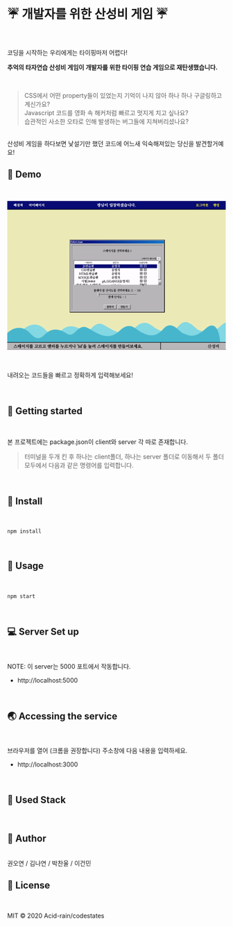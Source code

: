 # :umbrella: 개발자를 위한 산성비 게임 :umbrella:
</br>

코딩을 시작하는 우리에게는 타이핑마저 어렵다!
</br>

**추억의 타자연습 산성비 게임이 개발자를 위한 타이핑 연습 게임으로 재탄생했습니다.**

</br>

> CSS에서 어떤 property들이 있었는지 기억이 나지 않아 하나 하나 구글링하고 계신가요? </br>
> Javascript 코드를 영화 속 해커처럼 빠르고 멋지게 치고 싶나요? </br>
> 습관적인 사소한 오타로 인해 발생하는 버그들에 지쳐버리셨나요?

</br>
산성비 게임을 하다보면 낯설기만 했던 코드에 어느새 익숙해져있는 당신을 발견할거예요!

</br>

## :round_pushpin: Demo

</br>

![Alt text](./select-play.gif)

</br>

내려오는 코드들을 빠르고 정확하게 입력해보세요!

</br>

## :wave: Getting started

</br>

본 프로젝트에는 package.json이 client와 server 각 따로 존재합니다.

> 터미널을 두개 킨 후 하나는 client폴더, 하나는 server 폴더로 이동해서 두 폴더 모두에서 다음과 같은 명령어를 입력합니다.

</br>


## :wrench: Install

</br>

```
npm install
```

</br>

## :satellite: Usage 

</br>

```
npm start
```

</br>

## :computer: Server Set up

</br>

NOTE: 이 server는 5000 포트에서 작동합니다. </br>

* http://localhost:5000

</br>

## :earth_asia: Accessing the service

</br>

브라우저를 열어 (크롬을 권장합니다) 주소창에 다음 내용을 입력하세요. </br>

* http://localhost:3000

</br>

## :notebook: Used Stack

</br>



## :busts_in_silhouette: Author

</br>
권오연 / 김나연 / 박찬울 / 이건민
</br>


## :pencil: License

</br>

MIT © 2020 Acid-rain/codestates


